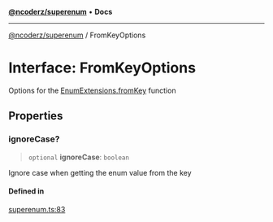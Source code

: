 [**@ncoderz/superenum**](../README.md) • **Docs**

***

[@ncoderz/superenum](../globals.md) / FromKeyOptions

# Interface: FromKeyOptions

Options for the [EnumExtensions.fromKey](EnumExtensions.md#fromKey) function

## Properties

### ignoreCase?

> `optional` **ignoreCase**: `boolean`

Ignore case when getting the enum value from the key

#### Defined in

[superenum.ts:83](https://github.com/ncoderz/superenum/blob/2ce698cc608b8a9eb1339af0ae362b09ca3bb157/src/superenum.ts#L83)
